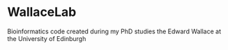 # WallaceLab
Bioinformatics code created during my PhD studies the Edward Wallace at the University of Edinburgh
